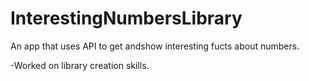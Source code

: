 # InterestingNumbersLibrary
An app that uses API to get andshow interesting fucts about numbers.

-Worked on library creation skills.

